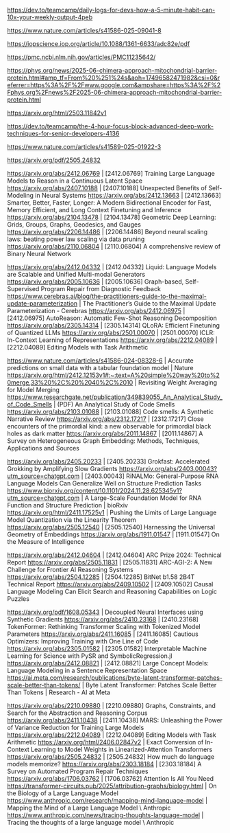 https://dev.to/teamcamp/daily-logs-for-devs-how-a-5-minute-habit-can-10x-your-weekly-output-4peb

https://www.nature.com/articles/s41586-025-09041-8

https://iopscience.iop.org/article/10.1088/1361-6633/adc82e/pdf

https://pmc.ncbi.nlm.nih.gov/articles/PMC11235642/

https://phys.org/news/2025-06-chimera-approach-mitochondrial-barrier-protein.html#amp_tf=From%20%251%24s&aoh=17496582471982&csi=0&referrer=https%3A%2F%2Fwww.google.com&ampshare=https%3A%2F%2Fphys.org%2Fnews%2F2025-06-chimera-approach-mitochondrial-barrier-protein.html

https://arxiv.org/html/2503.11842v1

https://dev.to/teamcamp/the-4-hour-focus-block-advanced-deep-work-techniques-for-senior-developers-4136

https://www.nature.com/articles/s41589-025-01922-3

https://arxiv.org/pdf/2505.24832

https://arxiv.org/abs/2412.06769 | [2412.06769] Training Large Language Models to Reason in a Continuous Latent Space
https://arxiv.org/abs/2407.10188 | [2407.10188] Unexpected Benefits of Self-Modeling in Neural Systems
https://arxiv.org/abs/2412.13663 | [2412.13663] Smarter, Better, Faster, Longer: A Modern Bidirectional Encoder for Fast, Memory Efficient, and Long Context Finetuning and Inference
https://arxiv.org/abs/2104.13478 | [2104.13478] Geometric Deep Learning: Grids, Groups, Graphs, Geodesics, and Gauges
https://arxiv.org/abs/2206.14486 | [2206.14486] Beyond neural scaling laws: beating power law scaling via data pruning
https://arxiv.org/abs/2110.06804 | [2110.06804] A comprehensive review of Binary Neural Network

https://arxiv.org/abs/2412.04332 | [2412.04332] Liquid: Language Models are Scalable and Unified Multi-modal Generators
https://arxiv.org/abs/2005.10636 | [2005.10636] Graph-based, Self-Supervised Program Repair from Diagnostic Feedback
https://www.cerebras.ai/blog/the-practitioners-guide-to-the-maximal-update-parameterization | The Practitioner’s Guide to the Maximal Update Parameterization - Cerebras
https://arxiv.org/abs/2412.06975 | [2412.06975] AutoReason: Automatic Few-Shot Reasoning Decomposition
https://arxiv.org/abs/2305.14314 | [2305.14314] QLoRA: Efficient Finetuning of Quantized LLMs
https://arxiv.org/abs/2501.00070 | [2501.00070] ICLR: In-Context Learning of Representations
https://arxiv.org/abs/2212.04089 | [2212.04089] Editing Models with Task Arithmetic

https://www.nature.com/articles/s41586-024-08328-6 | Accurate predictions on small data with a tabular foundation model | Nature
https://arxiv.org/html/2412.12153v1#:~:text=A%20simple%20way%20to%20merge,33%20%2C%20%2040%2C%2010 | Revisiting Weight Averaging for Model Merging
https://www.researchgate.net/publication/349839055_An_Analytical_Study_of_Code_Smells | (PDF) An Analytical Study of Code Smells
https://arxiv.org/abs/2103.01088 | [2103.01088] Code smells: A Synthetic Narrative Review
https://arxiv.org/abs/2312.17217 | [2312.17217] Close encounters of the primordial kind: a new observable for primordial black holes as dark matter
https://arxiv.org/abs/2011.14867 | [2011.14867] A Survey on Heterogeneous Graph Embedding: Methods, Techniques, Applications and Sources

https://arxiv.org/abs/2405.20233 | [2405.20233] Grokfast: Accelerated Grokking by Amplifying Slow Gradients
https://arxiv.org/abs/2403.00043?utm_source=chatgpt.com | [2403.00043] RiNALMo: General-Purpose RNA Language Models Can Generalize Well on Structure Prediction Tasks
https://www.biorxiv.org/content/10.1101/2024.11.28.625345v1?utm_source=chatgpt.com | A Large-Scale Foundation Model for RNA Function and Structure Prediction | bioRxiv
https://arxiv.org/html/2411.17525v1 | Pushing the Limits of Large Language Model Quantization via the Linearity Theorem
https://arxiv.org/abs/2505.12540 | [2505.12540] Harnessing the Universal Geometry of Embeddings
https://arxiv.org/abs/1911.01547 | [1911.01547] On the Measure of Intelligence

https://arxiv.org/abs/2412.04604 | [2412.04604] ARC Prize 2024: Technical Report
https://arxiv.org/abs/2505.11831 | [2505.11831] ARC-AGI-2: A New Challenge for Frontier AI Reasoning Systems
https://arxiv.org/abs/2504.12285 | [2504.12285] BitNet b1.58 2B4T Technical Report
https://arxiv.org/abs/2409.10502 | [2409.10502] Causal Language Modeling Can Elicit Search and Reasoning Capabilities on Logic Puzzles

https://arxiv.org/pdf/1608.05343 | Decoupled Neural Interfaces using Synthetic Gradients
https://arxiv.org/abs/2410.23168 | [2410.23168] TokenFormer: Rethinking Transformer Scaling with Tokenized Model Parameters
https://arxiv.org/abs/2411.16085 | [2411.16085] Cautious Optimizers: Improving Training with One Line of Code
https://arxiv.org/abs/2305.01582 | [2305.01582] Interpretable Machine Learning for Science with PySR and SymbolicRegression.jl
https://arxiv.org/abs/2412.08821 | [2412.08821] Large Concept Models: Language Modeling in a Sentence Representation Space
https://ai.meta.com/research/publications/byte-latent-transformer-patches-scale-better-than-tokens/ | Byte Latent Transformer: Patches Scale Better Than Tokens | Research - AI at Meta

https://arxiv.org/abs/2210.09880 | [2210.09880] Graphs, Constraints, and Search for the Abstraction and Reasoning Corpus
https://arxiv.org/abs/2411.10438 | [2411.10438] MARS: Unleashing the Power of Variance Reduction for Training Large Models
https://arxiv.org/abs/2212.04089 | [2212.04089] Editing Models with Task Arithmetic
https://arxiv.org/html/2406.02847v2 | Exact Conversion of In-Context Learning to Model Weights in Linearized-Attention Transformers
https://arxiv.org/abs/2505.24832 | [2505.24832] How much do language models memorize?
https://arxiv.org/abs/2303.18184 | [2303.18184] A Survey on Automated Program Repair Techniques
https://arxiv.org/abs/1706.03762 | [1706.03762] Attention Is All You Need
https://transformer-circuits.pub/2025/attribution-graphs/biology.html | On the Biology of a Large Language Model
https://www.anthropic.com/research/mapping-mind-language-model | Mapping the Mind of a Large Language Model \ Anthropic
https://www.anthropic.com/news/tracing-thoughts-language-model | Tracing the thoughts of a large language model \ Anthropic
